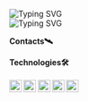 <!-- <h1>Hello, World! 🪐</h1> -->

![Typing SVG](https://readme-typing-svg.herokuapp.com?color=%2336BCF7&lines=Hello,+World!🪐) <br/>
![Typing SVG](https://readme-typing-svg.herokuapp.com?color=%2336BCF7&lines=+I+am+Vadim.)

<!-- <strong>I am Vadim, 23 years old.</strong> -->

 <strong>Contacts<strong>🛰

 
<strong>Technologies<strong>🛠 <br/><br/>
 <img alt="React" src="https://user-images.githubusercontent.com/100188343/215747749-85bdff3f-e532-45c5-8bfd-60c53bba83e7.png" width="22px"/>
<img alt="JS" src="https://user-images.githubusercontent.com/100188343/215746900-f07368d4-bb0f-4950-b3b5-b59e12c4b68c.png" width="22px"/>
<img alt="TS" src="https://user-images.githubusercontent.com/100188343/215747318-5a842c21-f6c1-41f2-b4f0-54b40344fb32.png" width="22px"/>
<img alt="HTML" src="https://user-images.githubusercontent.com/100188343/215747558-0564cfaf-1adf-4e06-b086-7a61ed1574d8.png" width="22px"/>
<img alt="CSS" src="https://user-images.githubusercontent.com/100188343/215747598-be888c2c-9f9c-49e5-8258-a2cbc1fde026.png" width="22px"/>
